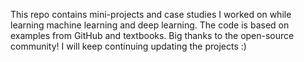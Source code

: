 This repo contains mini-projects and case studies I worked on while learning machine learning and deep learning. 
The code is based on examples from GitHub and textbooks. 
Big thanks to the open-source community!
I will keep continuing updating the projects :)  
